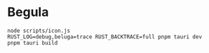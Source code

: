 # Begula

```
node scripts/icon.js
RUST_LOG=debug,beluga=trace RUST_BACKTRACE=full pnpm tauri dev
pnpm tauri build
```

